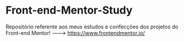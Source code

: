 # Front-end-Mentor-Study
Repositório referente aos meus estudos e confecções dos projetos do Front-end Mentor! ---> https://www.frontendmentor.io/
